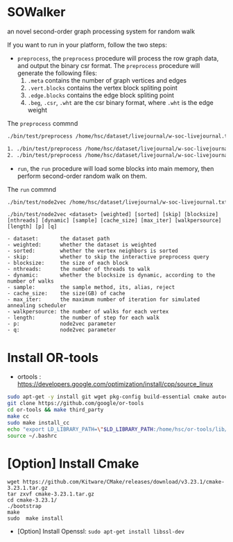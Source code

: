 # SOWalker
an novel second-order graph processing system for random walk

If you want to run in your platform, follow the two steps:
- `preprocess`, the `preprocess` procedure will process the row graph data, and output the binary csr format. The `preprocess` procedure will generate the following files:
    1. `.meta` contains the number of graph vertices and edges
    2. `.vert.blocks` contains the vertex block spliting point
    3. `.edge.blocks` contains the edge block spliting point
    4. `.beg`, `.csr`, `.wht` are the csr binary format, where `.wht` is the edge weight

The `preprocess` commnd
```bash
./bin/test/preprocess /home/hsc/dataset/livejournal/w-soc-livejournal.txt [sorted]

1. ./bin/test/preprocess /home/hsc/dataset/livejournal/w-soc-livejournal.txt
2. ./bin/test/preprocess /home/hsc/dataset/livejournal/w-soc-livejournal.txt sorted
```
- `run`, the `run` procedure will load some blocks into main memory, then perform second-order random walk on them.

The `run` commnd
```bash
./bin/test/node2vec /home/hsc/dataset/livejournal/w-soc-livejournal.txt sample reject length 20 walkpersource 1
```

```
./bin/test/node2vec <dataset> [weighted] [sorted] [skip] [blocksize] [nthreads] [dynamic] [sample] [cache_size] [max_iter] [walkpersource] [length] [p] [q]

- dataset:       the dataset path
- weighted:      whether the dataset is weighted
- sorted:        whether the vertex neighbors is sorted
- skip:          whether to skip the interactive preprocess query
- blocksize:     the size of each block
- nthreads:      the number of threads to walk
- dynamic:       whether the blocksize is dynamic, according to the number of walks
- sample:        the sample method, its, alias, reject
- cache_size:    the size(GB) of cache
- max_iter:      the maximum number of iteration for simulated annealing scheduler
- walkpersource: the number of walks for each vertex
- length:        the number of step for each walk
- p:             node2vec parameter
- q:             node2vec parameter
```

# Install OR-tools

- ortools : https://developers.google.com/optimization/install/cpp/source_linux

```bash
sudo apt-get -y install git wget pkg-config build-essential cmake autoconf libtool zlib1g-dev lsb-release
git clone https://github.com/google/or-tools
cd or-tools && make third_party
make cc
sudo make install_cc
echo "export LD_LIBRARY_PATH=\"$LD_LIBRARY_PATH:/home/hsc/or-tools/lib/\"" >> ~/.bashrc
source ~/.bashrc
```

# [Option] Install Cmake

```
wget https://github.com/Kitware/CMake/releases/download/v3.23.1/cmake-3.23.1.tar.gz
tar zxvf cmake-3.23.1.tar.gz
cd cmake-3.23.1/
./bootstrap
make      
sudo  make install
```

- [Option] Install Openssl: `sudo apt-get install libssl-dev`